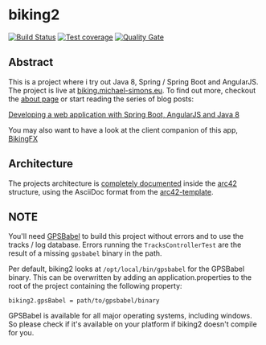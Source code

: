 # biking2

[![Build Status](https://travis-ci.org/michael-simons/biking2.svg?branch=public)](https://travis-ci.org/michael-simons/biking2) [![Test coverage](https://sonarqube.com/api/badges/measure?key=eu.michael-simons:biking2:public&metric=coverage)](https://sonarqube.com/dashboard/index/eu.michael-simons:biking2:public) [![Quality Gate](https://sonarqube.com/api/badges/gate?key=eu.michael-simons:biking2:public&metric=coverage)](https://sonarqube.com/dashboard/index/eu.michael-simons:biking2:public)

## Abstract

This is a project where i try out Java 8, Spring / Spring Boot and AngularJS. The project is live at [biking.michael-simons.eu][1]. To find out more, checkout the [about page][2] or start reading the series of blog posts:

[Developing a web application with Spring Boot, AngularJS and Java 8][3]

You may also want to have a look at the client companion of this app, [BikingFX][4]

## Architecture 

The projects architecture is [completely documented][6] inside the [arc42][7] structure, using the AsciiDoc format from the [arc42-template][8].

## NOTE

You'll need [GPSBabel][5] to build this project without errors and to use the tracks / log database. Errors running the `TracksControllerTest` are the result of a missing `gpsbabel` binary in the path.

Per default, biking2 looks at `/opt/local/bin/gpsbabel` for the GPSBabel binary. This can be overwritten by adding an application.properties to the root of the project containing the following property:

    biking2.gpsBabel = path/to/gpsbabel/binary

GPSBabel is available for all major operating systems, including windows. So please check if it's available on your platform if biking2 doesn't compile for you.

[1]: http://biking.michael-simons.eu
[2]: http://biking.michael-simons.eu/about
[3]: http://info.michael-simons.eu/2014/02/20/developing-a-web-application-with-spring-boot-angularjs-and-java-8/
[4]: https://github.com/michael-simons/bikingFX
[5]: http://www.gpsbabel.org
[6]: http://biking.michael-simons.eu/docs/index.html
[7]: http://arc42.de
[8]: https://github.com/arc42/arc42-template
